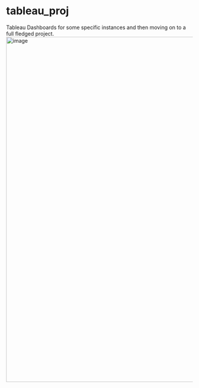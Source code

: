 # tableau_proj
Tableau Dashboards for some specific instances and then moving on to a full fledged project.
<img width="931" alt="image" src="https://github.com/pratt12/tableau_proj/assets/69366735/11628246-0700-4c56-b64e-3b898167b868">
